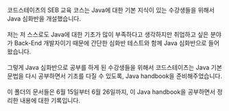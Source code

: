 코드스테이츠의 SEB 교육 코스는 Java에 대한 기본 지식이 있는 수강생들을 위해서 Java 심화반을 개설했습니다.  
</br>
저는 저 스스로도 Java에 대한 기초가 많이 부족하다고 생각하지만 취업하고 싶은 분야가 Back-End 개발자이기 때문에 간단한 심화반 테스트와 함께 Java 심화반으로 들어왔습니다.  
</br>
그렇게 Java 심화반으로 공부를 하게 된 수강생들을 위해서 코드스테이츠는 Java 기본 문법을 다시 공부하면서 기초를 다질 수 있도록, Java handbook을 준비해주었습니다.  
</br>
이 폴더의 문서들은 6월 15일부터 6월 26일까지, 이 Java handbook을 공부하면서 정리한 내용에 대한 기록입니다.
